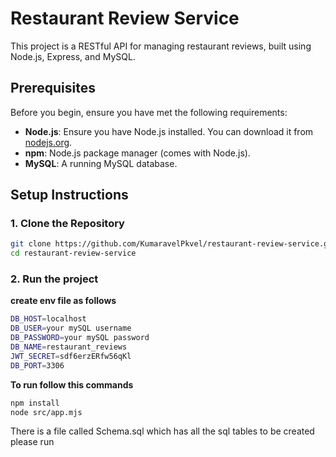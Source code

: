 # Restaurant Review Service

This project is a RESTful API for managing restaurant reviews, built using Node.js, Express, and MySQL.

## Prerequisites

Before you begin, ensure you have met the following requirements:

- **Node.js**: Ensure you have Node.js installed. You can download it from [nodejs.org](https://nodejs.org/).
- **npm**: Node.js package manager (comes with Node.js).
- **MySQL**: A running MySQL database.

## Setup Instructions

### 1. Clone the Repository

```bash
git clone https://github.com/KumaravelPkvel/restaurant-review-service.git
cd restaurant-review-service
```

### 2. Run the project
**create env file as follows**
```bash
DB_HOST=localhost
DB_USER=your mySQL username
DB_PASSWORD=your mySQL password
DB_NAME=restaurant_reviews
JWT_SECRET=sdf6erzERfw56qKl
DB_PORT=3306
```
**To run follow this commands**

```bash
npm install
node src/app.mjs
```

There is a file called Schema.sql which has all the sql tables to be created please run 


